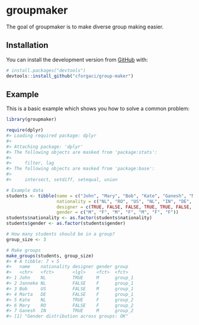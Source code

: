 
<!-- README.md is generated from README.Rmd. Please edit that file -->

# groupmaker

<!-- badges: start -->
<!-- [![Codecov test coverage](https://codecov.io/gh/cforgaci/group-maker/branch/master/graph/badge.svg)](https://codecov.io/gh/cforgaci/group-maker?branch=master) -->
<!-- badges: end -->

The goal of groupmaker is to make diverse group making easier.

## Installation

You can install the development version from
[GitHub](https://github.com/) with:

``` r
# install.packages("devtools")
devtools::install_github("cforgaci/group-maker")
```

## Example

This is a basic example which shows you how to solve a common problem:

``` r
library(groupmaker)

require(dplyr)
#> Loading required package: dplyr
#> 
#> Attaching package: 'dplyr'
#> The following objects are masked from 'package:stats':
#> 
#>     filter, lag
#> The following objects are masked from 'package:base':
#> 
#>     intersect, setdiff, setequal, union

# Example data
students <- tibble(name = c("John", "Mary", "Bob", "Kate", "Ganesh", "Marta", "Janneke"),
                   nationality = c("NL", "RO", "US", "NL", "IN", "DE", "NL"),
                   designer = c(TRUE, FALSE, FALSE, TRUE, TRUE, FALSE, FALSE),
                   gender = c("M", "F", "M", "F", "M", "F", "F"))
students$nationality <- as.factor(students$nationality)
students$gender <- as.factor(students$gender)

# How many students should be in a group?
group_size <- 3

# Make groups
make_groups(students, group_size)
#> # A tibble: 7 × 5
#>   name    nationality designer gender group  
#>   <chr>   <fct>       <lgl>    <fct>  <fct>  
#> 1 John    NL          TRUE     M      group_1
#> 2 Janneke NL          FALSE    F      group_1
#> 3 Bob     US          FALSE    M      group_1
#> 4 Marta   DE          FALSE    F      group_1
#> 5 Kate    NL          TRUE     F      group_2
#> 6 Mary    RO          FALSE    F      group_2
#> 7 Ganesh  IN          TRUE     M      group_2
#> [1] "Gender distribution across groups: OK"
```
